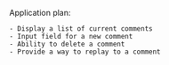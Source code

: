 Application plan: 

	- Display a list of current comments
	- Input field for a new comment
	- Ability to delete a comment
	- Provide a way to replay to a comment 